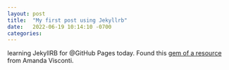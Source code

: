```yaml
---
layout: post
title:  "My first post using Jekyllrb"
date:   2022-06-19 10:14:10 -0700
categories:
---
```


learning JekyllRB for @GitHub Pages today. Found this [gem of a resource](https://programminghistorian.org/en/lessons/building-static-sites-with-jekyll-github-pages) from Amanda Visconti. 
